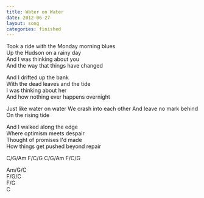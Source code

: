 ```yaml
---
title: Water on Water
date: 2012-06-27
layout: song
categories: finished
---
```

Took a ride with the Monday morning blues  
Up the Hudson on a rainy day  
And I was thinking about you  
And the way that things have changed

And I drifted up the bank  
With the dead leaves and the tide  
I was thinking about her  
And how nothing ever happens overnight

<div class="chorus">Just like water on water  
We crash into each other  
And leave no mark behind  
On the rising tide</div>

And I walked along the edge  
Where optimism meets despair  
Thought of promises I'd made  
How things get pushed beyond repair

<div class="chords">C/G/Am  
F/C/G  
C/G/Am  
F/C/G  

Am/G/C  
F/G/C  
F/G  
C</div>
